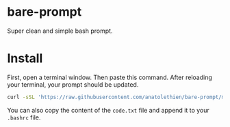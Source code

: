 # bare-prompt

Super clean and simple bash prompt.

# Install

First, open a terminal window. Then paste this command. After reloading your terminal, your prompt should be updated.

```bash
curl -sSL 'https://raw.githubusercontent.com/anatolethien/bare-prompt/master/install.sh' | bash
```

You can also copy the content of the `code.txt` file and append it to your `.bashrc` file.
